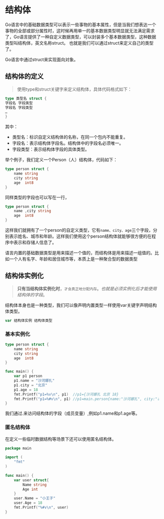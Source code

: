 # 结构体
Go语言中的基础数据类型可以表示一些事物的基本属性，但是当我们想表达一个事物的全部或部分属性时，这时候再用单一的基本数据类型明显就无法满足需求了，Go语言提供了一种自定义数据类型，可以封装多个基本数据类型，这种数据类型叫结构体，英文名称struct。 也就是我们可以通过struct来定义自己的类型了。

Go语言中通过struct来实现面向对象。
## 结构体的定义
>使用type和struct关键字来定义结构体，具体代码格式如下：
```go
type 类型名 struct {
字段名 字段类型
字段名 字段类型
…
}
```
其中：

- 类型名：标识自定义结构体的名称，在同一个包内不能重复。
- 字段名：表示结构体字段名。结构体中的字段名必须唯一。
- 字段类型：表示结构体字段的具体类型。

举个例子，我们定义一个Person（人）结构体，代码如下：

```go
type person struct {
	name string
	city string
	age  int8
}
```
同样类型的字段也可以写在一行，
```go
type person struct {
	name ,city string
	age  int8
}
```
这样我们就拥有了一个person的自定义类型，它有`name、city、age`三个字段，分别表示姓名、城市和年龄。这样我们使用这个person结构体就能够很方便的在程序中表示和存储人信息了。

语言内置的基础数据类型是用来描述一个值的，而结构体是用来描述一组值的。比如一个人有名字、年龄和居住城市等，本质上是一种聚合型的数据类型

## 结构体实例化
>**只有当结构体实例化时**，`才会真正地分配内存`。_也就是必须实例化后才能使用结构体的字段_。

结构体本身也是一种类型，我们可以像声明内置类型一样使用var关键字声明结构体类型。
```go
var 结构体实例 结构体类型
```
### 基本实例化
```go
type person struct {
	name string
	city string
	age  int8
}

func main() {
	var p1 person
	p1.name = "沙河娜扎"
	p1.city = "北京"
	p1.age = 18
	fmt.Printf("p1=%v\n", p1)  //p1={沙河娜扎 北京 18}
	fmt.Printf("p1=%#v\n", p1) //p1=main.person{name:"沙河娜扎", city:"北京", age:18}
}
```
我们通过.来访问结构体的字段（成员变量）,例如p1.name和p1.age等。

### 匿名结构体

在定义一些临时数据结构等场景下还可以使用匿名结构体。

```go
package main
     
import (
    "fmt"
)
     
func main() {
    var user struct{
    	Name string
    	Age int
    }
    user.Name = "小王子"
    user.Age = 18
    fmt.Printf("%#v\n", user)
}
```









